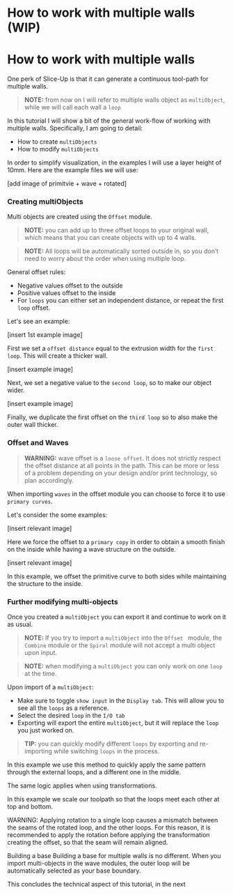 
# How to work with multiple walls (WIP)

# How to work with multiple walls

One perk of Slice-Up is that it can generate a continuous tool-path for multiple walls.

> **NOTE:** from now on I will refer to multiple walls object as `multiObject`, while we will call each wall  a `loop`

In this tutorial I will show a bit of the general work-flow of working with multiple walls. Specifically, I am going to detail:

- How to create `multiObjects`
- How to modify `multiObjects`

In order to simplify visualization, in the examples I will use a layer height of 10mm.
Here are the example files we will use:

[add image of primitvie + wave + rotated]


### Creating multiObjects
Multi objects are created using the `Offset` module.

> **NOTE:** you can add up to three offset loops to your original wall, which means that you can create objects with up to 4 walls.

>**NOTE:** All loops will be automatically sorted outside in, so you don’t need to worry about the order when using multiple loop.

General offset rules: 
- Negative values offset to the outside
- Positive values offset to the inside
- For `loops` you can either set an independent distance, or repeat the first `loop` offset. 

Let's see an example:

[insert 1st example image]

First we set a `offset distance` equal to the extrusion width for the `first loop`. This will create a thicker wall.

[insert example image]

Next, we set a negative value to the `second loop`, so to make our object wider.

[insert example image]

Finally, we duplicate the first offset on the  `third loop` so to also make the outer wall thicker.

### Offset and Waves

>**WARNING:** wave offset is a `loose offset`. It does not strictly respect the offset distance at all points in the path. This can be more or less of a problem depending on your design and/or print technology, so plan accordingly.

When importing `waves` in the offset module you can choose to force it to use `primary curves`.

Let's consider the some examples:

[insert relevant image]

Here we force the offset to a `primary copy` in order to obtain a smooth finish on the inside while having a wave structure on the outside.

[insert relevant image]

In this example, we offset the primitive curve to both sides while maintaining the structure to the inside. 

### Further modifying multi-objects
Once you created a `multiObject` you can export it and continue to work on it as usual.

>**NOTE:**  If you try to import a `multiObject` into the `Offset ` module, the `Combine` module or the `Spiral` module will not accept a multi object upon input. 

>**NOTE:** when modifying a `multiObject` you can only work on one `loop` at the time.

Upon import of a `multiObject`:
- Make sure to toggle `show input` in the `Display tab`. This will allow you to see all the `loops` as a reference.
- Select the desired `loop` in the `I/O tab`
- Exporting will export the entire `multiObject`, but it will replace the `loop` you just worked on.

>**TIP:** you can quickly modify different `loops` by exporting and  re-importing while switching `loops` in the process.

In this example we use this method to quickly apply the same pattern through the external loops, and a different one in the middle.


The same logic applies when using transformations.

In this example we scale our toolpath so that the loops meet each other at top and bottom.

WARNING: Applying rotation to a single loop causes a mismatch between the seams of the rotated loop, and the other loops. For this reason, it is recommended to apply the rotation before applying the transformation creating the offset, so that the seam will remain aligned.

Building a base
Building a base for multiple walls is no different. When you import multi-objects in the wave modules, the outer loop will be automatically selected as your base boundary.

This concludes the technical aspect of this tutorial, in the next
